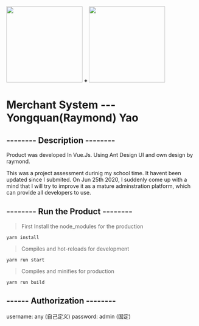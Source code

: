  <div style="margin: 10px auto;">
 <img width="200" height="200" src="https://github.com/YongquanYao/merchant-system-VueJS/blob/master/src/assets/image/vue.png"/>
 <span style="width:150px; height:150px"><b>+</b><span>
 <img width="200" height="200" src="https://github.com/YongquanYao/merchant-system-VueJS/blob/master/src/assets/image/ant%20design.png"/>
</div>
  
# Merchant System --- Yongquan(Raymond) Yao


## -------- Description  -------- 
Product was developed In Vue.Js. Using Ant Design UI and own design by raymond.

This was a project assessment durinig my school time. It havent been updated since I submited.
On Jun 25th 2020, I suddenly come up with a mind that I will try to improve it as a mature adminstration platform, which can provide all developers to use.

## -------- Run the Product -------- 

>First Install the node_modules for the production
```
yarn install
```

>Compiles and hot-reloads for development
```
yarn run start
```

>Compiles and minifies for production
```
yarn run build
```

## ------ Authorization --------  
username: any (自己定义)
password: admin (固定)


